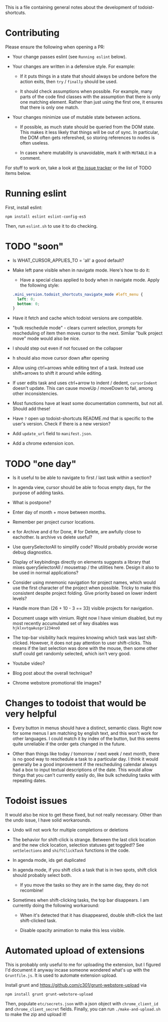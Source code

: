 This is a file containing general notes about the development of
todoist-shortcuts.

# Contributing

Please ensure the following when opening a PR:

* Your change passes eslint (see `Running eslint` below).

* Your changes are written in a defensive style.  For example:

  - If it puts things in a state that should always be undone before the
action exits, then `try` / `finally` should be used.

  - It should check assumptions when possible.  For example, many parts of the
code find classes with the assumption that there is only one matching
element.  Rather than just using the first one, it ensures that there is
only one match.

* Your changes minimize use of mutable state between actions.

  - If possible, as much state should be queried from the DOM state.  This
makes it less likely that things will be out of sync.  In particular, the DOM
often gets refereshed, so storing references to nodes is often useless.

  - In cases where mutability is unavoidable, mark it with `MUTABLE` in a
comment.

For stuff to work on, take a look at [the issue
tracker](https://github.com/mgsloan/todoist-shortcuts/issues) or the list of
TODO items below.

# Running eslint

First, install eslint:

```
npm install eslint eslint-config-es5
```

Then, run `eslint.sh` to use it to do checking.

# TODO "soon"

* Is WHAT_CURSOR_APPLIES_TO = 'all' a good default?

* Make left pane visible when in navigate mode.  Here's how to do it:

  - Have a special class applied to body when in navigate mode.  Apply the
    following style:

  ```css
  .mini_version.todoist_shortcuts_navigate_mode #left_menu {
    left: 0;
    bottom: 0;
  }
  ```

* Have it fetch and cache which todoist versions are compatible.

* "bulk reschedule mode" - clears current selection, prompts for
rescheduling of item then moves cursor to the next.  Similar "bulk project
move" mode would also be nice.

* l should step out even if not focused on the collapser

* h should also move cursor down after opening

* Allow using ctrl+arrows while editing text of a task. Instead use
  shift+arrows to shift it around while editing.

* If user edits task and uses ctrl+arrow to indent / dedent, `cursorIndent`
doesn't update.  This can cause moveUp / moveDown to fail, among other
inconsistencies.

* Most functions have at least some documentation comments, but not all.
Should add these!

* Have `?` open up todoist-shortcuts README.md that is specific to the user's
  version.  Check if there is a new version?

* Add `update_url` field to `manifest.json`.

* Add a chrome extension icon.

# TODO "one day"

* Is it useful to be able to navigate to first / last task within a section?

* In agenda view, cursor should be able to focus empty days, for the purpose
of adding tasks.

* What is postpone?

* Enter day of month + move between months.

* Remember per project cursor locations.

* e for Archive and d for Done, # for Delete, are awfully close to
eachother.  Is archive vs delete useful?

* Use querySelectorAll to simplify code?  Would probably provide worse debug
diagnostics.

* Display of keybindings directly on elements suggests a library that mixes
querySelectorAll / mousetrap / the utilities here.  Design it also to be used
in normal applications?

* Consider using mnemonic navigation for project names, which would use the
first character of the project when possible.  Tricky to make this consistent
despite project folding.  Give priority based on lower indent levels?

* Handle more than (26 + 10 - 3 == 33) visible projects for navigation.

* Document usage with vimium.  Right now I have vimium disabled, but my most
recently accumulated set of key disables was `hjklxvtqaAuspr1234noO`

* The top-bar visibility hack requires knowing which task was last shift-
clicked.  However, it does not pay attention to user shift-clicks.  This means
if the last selection was done with the mouse, then some other stuff could get
randomly selected, which isn't very good.

* Youtube video?

* Blog post about the overall technique?

* Chrome webstore promotional tile images?

# Changes to todoist that would be very helpful

* Every button in menus should have a distinct, semantic class.  Right now for
some menus I am matching by english text, and this won't work for other
languages.  I could match it by index of the button, but this seems quite
unreliable if the order gets changed in the future.

* Other than things like today / tomorrow / next week / next month, there is
no good way to reschedule a task to a particular day.  I think it would
generally be a good improvement if the rescheduling calendar always had a
box to input textual descriptions of the date.  This would allow things that
you can't currently easily do, like bulk scheduling tasks with repeating
dates.

# Todoist issues

It would also be nice to get these fixed, but not really necessary.  Other
than the undo issue, I have solid workarounds.

* Undo will not work for multiple completions or deletions

* The behavior for shift-click is strange.  Between the last click location
and the new click location, selection statuses get toggled!?  See
`setSelections` and `shiftClickTask` functions in the code.

* In agenda mode, ids get duplicated

* In agenda mode, if you shift click a task that is in two spots, shift click
  should probably select both.

  - If you move the tasks so they are in the same day, they do not recombine!

* Sometimes when shift-clicking tasks, the top bar disappears.  I am currently
  doing the following workaround:

  - When it's detected that it has disappeared, double shift-click the last
    shift-clicked task.

  - Disable opacity animation to make this less visible.

# Automated upload of extensions

This is probably only useful to me for uploading the extension, but I figured
I'd document it anyway incase someone wondered what's up with the
`Gruntfile.js`.  It is used to automate extension upload.

Install grunt and https://github.com/c301/grunt-webstore-upload via

```
npm install grunt grunt-webstore-upload
```

Then, populate `etc/secrets.json` with a json object with `chrome_client_id` and
`chrome_client_secret` fields. Finally, you can run `./make-and-upload.sh` to
make the zip and upload it!
